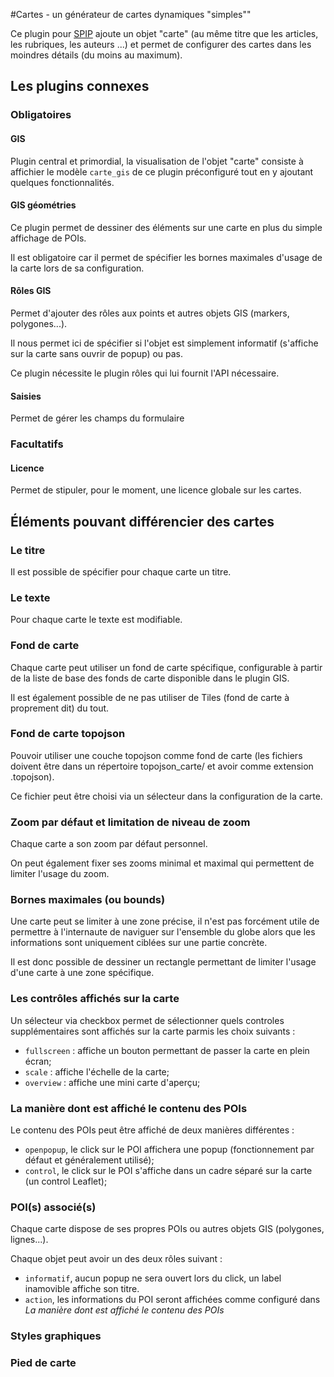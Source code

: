 #Cartes - un générateur de cartes dynamiques "simples""

Ce plugin pour [SPIP](https://www.spip.net) ajoute un objet "carte" (au même titre que les articles, les rubriques, les auteurs ...) et permet de configurer des cartes dans les moindres détails (du moins au maximum).


## Les plugins connexes

### Obligatoires

#### GIS

Plugin central et primordial, la visualisation de l'objet "carte" consiste à affichier le modèle ```carte_gis``` de ce plugin préconfiguré tout en y ajoutant quelques fonctionnalités.

#### GIS géométries

Ce plugin permet de dessiner des éléments sur une carte en plus du simple affichage de POIs.

Il est obligatoire car il permet de spécifier les bornes maximales d'usage de la carte lors de sa configuration.

#### Rôles GIS

Permet d'ajouter des rôles aux points et autres objets GIS (markers, polygones...).

Il nous permet ici de spécifier si l'objet est simplement informatif (s'affiche sur la carte sans ouvrir de popup) ou pas.

Ce plugin nécessite le plugin rôles qui lui fournit l'API nécessaire.

#### Saisies

Permet de gérer les champs du formulaire

### Facultatifs 

#### Licence

Permet de stipuler, pour le moment, une licence globale sur les cartes.

## Éléments pouvant différencier des cartes

### Le titre

Il est possible de spécifier pour chaque carte un titre.

### Le texte

Pour chaque carte le texte est modifiable.

### Fond de carte

Chaque carte peut utiliser un fond de carte spécifique, configurable à partir de la liste de base des fonds de carte disponible dans le plugin GIS.

Il est également possible de ne pas utiliser de Tiles (fond de carte à proprement dit) du tout.

### Fond de carte topojson

Pouvoir utiliser une couche topojson comme fond de carte (les fichiers doivent être dans un répertoire topojson_carte/ et avoir comme extension .topojson).

Ce fichier peut être choisi via un sélecteur dans la configuration de la carte.

### Zoom par défaut et limitation de niveau de zoom

Chaque carte a son zoom par défaut personnel.

On peut également fixer ses zooms minimal et maximal qui permettent de limiter l'usage du zoom.

### Bornes maximales (ou bounds)

Une carte peut se limiter à une zone précise, il n'est pas forcément utile de permettre à l'internaute de naviguer sur l'ensemble du globe alors que les informations sont uniquement ciblées sur une partie concrète.

Il est donc possible de dessiner un rectangle permettant de limiter l'usage d'une carte à une zone spécifique.

### Les contrôles affichés sur la carte

Un sélecteur via checkbox permet de sélectionner quels controles supplémentaires sont affichés sur la carte parmis les choix suivants :

* ```fullscreen``` : affiche un bouton permettant de passer la carte en plein écran;
* ```scale``` : affiche l'échelle de la carte;
* ```overview``` : affiche une mini carte d'aperçu;

### La manière dont est affiché le contenu des POIs

Le contenu des POIs peut être affiché de deux manières différentes :

* ```openpopup```, le click sur le POI affichera une popup (fonctionnement par défaut et généralement utilisé);
* ```control```, le click sur le POI s'affiche dans un cadre séparé sur la carte (un control Leaflet);

### POI(s) associé(s)

Chaque carte dispose de ses propres POIs ou autres objets GIS (polygones, lignes...).

Chaque objet peut avoir un des deux rôles suivant :

* ```informatif```, aucun popup ne sera ouvert lors du click, un label inamovible affiche son titre. 
* ```action```, les informations du POI seront affichées comme configuré dans *La manière dont est affiché le contenu des POIs*

### Styles graphiques

### Pied de carte



